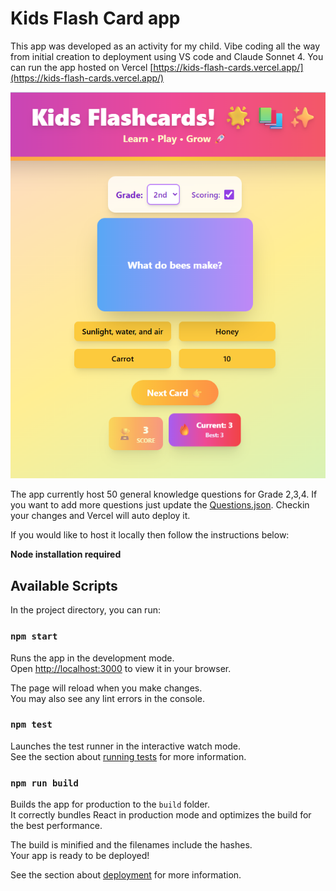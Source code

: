 # Kids Flash Card app

This app was developed as an activity for my child. Vibe coding all the way from initial creation to deployment using VS code and Claude Sonnet 4.
You can run the app hosted on Vercel [https://kids-flash-cards.vercel.app/](https://kids-flash-cards.vercel.app/)

![Banner](https://github.com/clatonhendricks/KidsFlashCards/blob/main/kids-flashcards/public/KidsFlashcards.png)

The app currently host 50 general knowledge questions for Grade 2,3,4. If you want to add more questions just update the [Questions.json](https://github.com/clatonhendricks/KidsFlashCards/blob/main/kids-flashcards/public/questions.json). Checkin your changes and Vercel will auto deploy it. 

If you would like to host it locally then follow the instructions below:

**Node installation required**

## Available Scripts

In the project directory, you can run:

### `npm start`

Runs the app in the development mode.\
Open [http://localhost:3000](http://localhost:3000) to view it in your browser.

The page will reload when you make changes.\
You may also see any lint errors in the console.

### `npm test`

Launches the test runner in the interactive watch mode.\
See the section about [running tests](https://facebook.github.io/create-react-app/docs/running-tests) for more information.

### `npm run build`

Builds the app for production to the `build` folder.\
It correctly bundles React in production mode and optimizes the build for the best performance.

The build is minified and the filenames include the hashes.\
Your app is ready to be deployed!

See the section about [deployment](https://facebook.github.io/create-react-app/docs/deployment) for more information.


